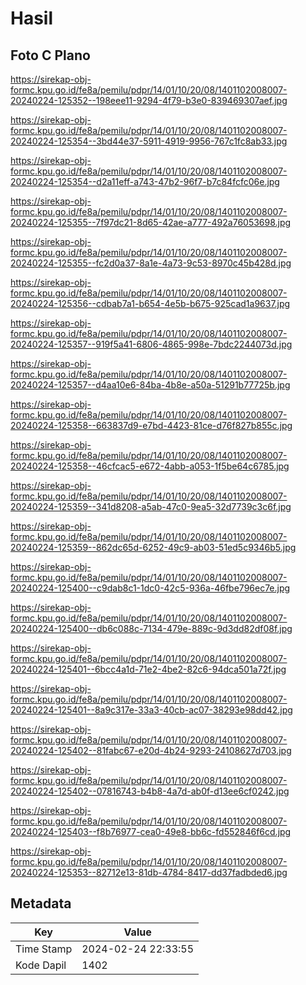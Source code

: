 # Hasil

## Foto C Plano

https://sirekap-obj-formc.kpu.go.id/fe8a/pemilu/pdpr/14/01/10/20/08/1401102008007-20240224-125352--198eee11-9294-4f79-b3e0-839469307aef.jpg

https://sirekap-obj-formc.kpu.go.id/fe8a/pemilu/pdpr/14/01/10/20/08/1401102008007-20240224-125354--3bd44e37-5911-4919-9956-767c1fc8ab33.jpg

https://sirekap-obj-formc.kpu.go.id/fe8a/pemilu/pdpr/14/01/10/20/08/1401102008007-20240224-125354--d2a11eff-a743-47b2-96f7-b7c84fcfc06e.jpg

https://sirekap-obj-formc.kpu.go.id/fe8a/pemilu/pdpr/14/01/10/20/08/1401102008007-20240224-125355--7f97dc21-8d65-42ae-a777-492a76053698.jpg

https://sirekap-obj-formc.kpu.go.id/fe8a/pemilu/pdpr/14/01/10/20/08/1401102008007-20240224-125355--fc2d0a37-8a1e-4a73-9c53-8970c45b428d.jpg

https://sirekap-obj-formc.kpu.go.id/fe8a/pemilu/pdpr/14/01/10/20/08/1401102008007-20240224-125356--cdbab7a1-b654-4e5b-b675-925cad1a9637.jpg

https://sirekap-obj-formc.kpu.go.id/fe8a/pemilu/pdpr/14/01/10/20/08/1401102008007-20240224-125357--919f5a41-6806-4865-998e-7bdc2244073d.jpg

https://sirekap-obj-formc.kpu.go.id/fe8a/pemilu/pdpr/14/01/10/20/08/1401102008007-20240224-125357--d4aa10e6-84ba-4b8e-a50a-51291b77725b.jpg

https://sirekap-obj-formc.kpu.go.id/fe8a/pemilu/pdpr/14/01/10/20/08/1401102008007-20240224-125358--663837d9-e7bd-4423-81ce-d76f827b855c.jpg

https://sirekap-obj-formc.kpu.go.id/fe8a/pemilu/pdpr/14/01/10/20/08/1401102008007-20240224-125358--46cfcac5-e672-4abb-a053-1f5be64c6785.jpg

https://sirekap-obj-formc.kpu.go.id/fe8a/pemilu/pdpr/14/01/10/20/08/1401102008007-20240224-125359--341d8208-a5ab-47c0-9ea5-32d7739c3c6f.jpg

https://sirekap-obj-formc.kpu.go.id/fe8a/pemilu/pdpr/14/01/10/20/08/1401102008007-20240224-125359--862dc65d-6252-49c9-ab03-51ed5c9346b5.jpg

https://sirekap-obj-formc.kpu.go.id/fe8a/pemilu/pdpr/14/01/10/20/08/1401102008007-20240224-125400--c9dab8c1-1dc0-42c5-936a-46fbe796ec7e.jpg

https://sirekap-obj-formc.kpu.go.id/fe8a/pemilu/pdpr/14/01/10/20/08/1401102008007-20240224-125400--db6c088c-7134-479e-889c-9d3dd82df08f.jpg

https://sirekap-obj-formc.kpu.go.id/fe8a/pemilu/pdpr/14/01/10/20/08/1401102008007-20240224-125401--6bcc4a1d-71e2-4be2-82c6-94dca501a72f.jpg

https://sirekap-obj-formc.kpu.go.id/fe8a/pemilu/pdpr/14/01/10/20/08/1401102008007-20240224-125401--8a9c317e-33a3-40cb-ac07-38293e98dd42.jpg

https://sirekap-obj-formc.kpu.go.id/fe8a/pemilu/pdpr/14/01/10/20/08/1401102008007-20240224-125402--81fabc67-e20d-4b24-9293-24108627d703.jpg

https://sirekap-obj-formc.kpu.go.id/fe8a/pemilu/pdpr/14/01/10/20/08/1401102008007-20240224-125402--07816743-b4b8-4a7d-ab0f-d13ee6cf0242.jpg

https://sirekap-obj-formc.kpu.go.id/fe8a/pemilu/pdpr/14/01/10/20/08/1401102008007-20240224-125403--f8b76977-cea0-49e8-bb6c-fd552846f6cd.jpg

https://sirekap-obj-formc.kpu.go.id/fe8a/pemilu/pdpr/14/01/10/20/08/1401102008007-20240224-125353--82712e13-81db-4784-8417-dd37fadbded6.jpg


## Metadata

| Key        | Value               |
| ---------- | ------------------- |
| Time Stamp | 2024-02-24 22:33:55 |
| Kode Dapil | 1402                |



